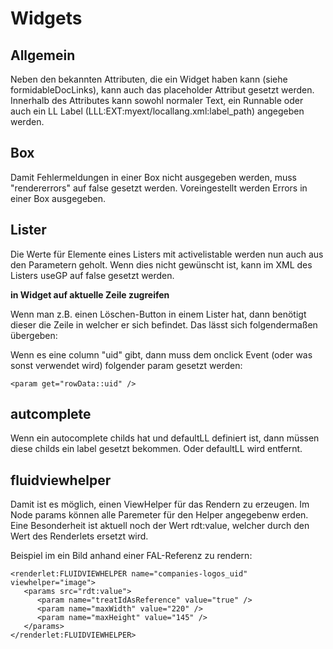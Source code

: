 Widgets
=======

Allgemein
---------

Neben den bekannten Attributen, die ein Widget haben kann (siehe formidableDocLinks), kann auch das placeholder Attribut gesetzt werden. Innerhalb des Attributes kann sowohl normaler Text, ein Runnable oder auch ein LL Label (LLL:EXT:myext/locallang.xml:label\_path) angegeben werden.

Box
---

Damit Fehlermeldungen in einer Box nicht ausgegeben werden, muss "rendererrors" auf false gesetzt werden. Voreingestellt werden Errors in einer Box ausgegeben.

Lister
------

Die Werte für Elemente eines Listers mit activelistable werden nun auch aus den Parametern geholt. Wenn dies nicht gewünscht ist, kann im XML des Listers useGP auf false gesetzt werden.

**in Widget auf aktuelle Zeile zugreifen**

Wenn man z.B. einen Löschen-Button in einem Lister hat, dann benötigt dieser die Zeile in welcher er sich befindet. Das lässt sich folgendermaßen übergeben:

Wenn es eine column "uid" gibt, dann muss dem onclick Event (oder was sonst verwendet wird) folgender param gesetzt werden:

~~~~ {.sourceCode .xml}
<param get="rowData::uid" />
~~~~

autcomplete
-----------

Wenn ein autocomplete childs hat und defaultLL definiert ist, dann müssen diese childs ein label gesetzt bekommen. Oder defaultLL wird entfernt.

fluidviewhelper
---------------

Damit ist es möglich, einen ViewHelper für das Rendern zu erzeugen. Im Node params können alle Paremeter für den Helper angegebenw erden. Eine Besonderheit ist aktuell noch der Wert rdt:value, welcher durch den Wert des Renderlets ersetzt wird.

Beispiel im ein Bild anhand einer FAL-Referenz zu rendern:

~~~~ {.sourceCode .xml}
<renderlet:FLUIDVIEWHELPER name="companies-logos_uid" viewhelper="image">
   <params src="rdt:value">
      <param name="treatIdAsReference" value="true" />
      <param name="maxWidth" value="220" />
      <param name="maxHeight" value="145" />
   </params>
</renderlet:FLUIDVIEWHELPER>
~~~~
